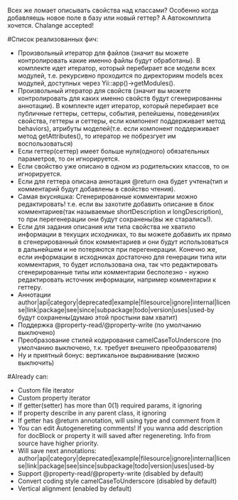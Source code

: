 Всех же ломает описывать свойства над классами? Особенно когда добавляешь новое поле в базу или новый геттер?
А Автокомплита хочется. Chalange accepted!


#Список реализованных фич:

- Произвольный итератор для файлов (значит вы можете контролировать какие именно файлы будут обработаны). В комплекте идет итератор, который перебирает все модели всех модулей, т.е. рекурсивно проходится по директориям models всех модулей, доступных через Yii::app()->getModules().
- Произвольный итератор для свойств (значит вы можете контролировать для каких именно свойств будут сгенерированны аннотации). В комплекте идет итератор, который перебирает все публичные геттеры, сеттеры, события, релейшены, поведения(их свойства, геттеры и сеттеры, если компонент поддерживает метод behaviors), атрибуты моделей(т.е. если компонент поддерживает метод getAttributes(), то итератор не побрезгует им воспользоваться)
- Если геттер(сеттер) имеет больше нуля(одного) обязательных параметров, то он игнорируется.
- Если свойство уже описано в одном из родительских классов, то он игнорируется.
- Если для геттера описана аннотация @return она будет учтена(тип и комментарий будут добавлены в свойство чтения).
- Самая вкусняшка: Сгенерированные комментарии можно редактировать! т.е. если вы захотите добавить описание в блок комментариев(так называемые shortDescription и longDescription), то при перегенерации они будут сохранены(вы же старались!).
- Если для задания описания или типа свойства не хватило информации в текущих исходниках, то вы можете добавить их прямо в сгенерированный блок комментариев и они будут использоваться в дальнейшем и не потеряются при перегенерации. Конечно же, если информации в исходниках достаточно для генерации типа или комментария, то будет использована она, так что редактировать сгенерированные типы или комментарии бесполезно - нужно редактировать источник информации, например комментарии к геттеру.
- Аннотации author|api|category|deprecated|example|filesource|ignore|internal|license|link|package|see|since|subpackage|todo|version|uses|used-by будут сохранены(думаю этой простыни вам хватит)
- Поддержка @property-read/@property-write (по умолчанию выключено)
- Преобразование стилей кодирования camelCaseToUnderscore (по умолчанию выключено, т.к. требует внешнего преобразователя)
- Ну и приятный бонус: вертикальное выравнивание (можно выключить)

#Already can:

- Custom file iterator
- Custom property iterator
- If getter(setter) has more than 0(1) required params, it ignoring
- If property describe in any parent class, it ignoring
- If getter has @return annotation, will using type and comment from it
- You can edit Autogenereting comments! If  you wanna add description for docBlock or property it will saved
after regenereting. Info from source have higher priority.
- Will save next annotations: author|api|category|deprecated|example|filesource|ignore|internal|license|link|package|see|since|subpackage|todo|version|uses|used-by
- Support @property-read/@property-write (disabled by default)
- Convert coding style camelCaseToUnderscore (disabled by default)
- Vertical alignment (enabled by default)